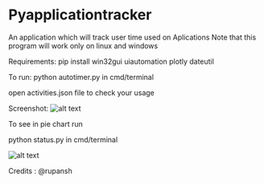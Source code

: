 # Pyapplicationtracker

An application which will track user time used on Aplications 
Note that this program will work only on linux and windows 

Requirements: pip install win32gui uiautomation plotly dateutil

To run: python autotimer.py in cmd/terminal

open activities.json file to check your usage 

Screenshot:
![alt text](https://raw.githubusercontent.com/manojpawarsj12/Pyapplicationtracker/master/Screenshot%20(21).png)

To see in pie chart run

python status.py in cmd/terminal


![alt text](https://raw.githubusercontent.com/manojpawarsj12/Pyapplicationtracker/master/Screenshot%20(26).png)

Credits : @rupansh
